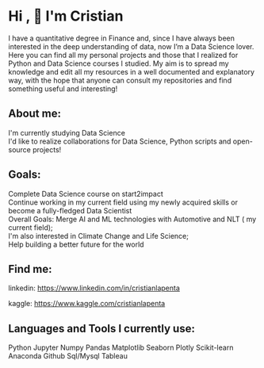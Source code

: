 # Hi , :clap: I'm Cristian

I have a  quantitative degree in Finance and, since I have always been interested in the deep understanding of data, now I’m a Data Science lover.
Here you can find all my personal projects and those that I realized for Python and Data Science courses I studied.
My aim is to spread my knowledge and edit all my resources in a well documented and explanatory way, with the hope that anyone can consult my repositories and find something useful and interesting!

## About me:
I'm currently studying Data Science <br>
I'd like to realize collaborations for Data Science, Python scripts and open-source projects!
## Goals:
Complete Data Science course on start2impact <br>
Continue working in my current field using my newly acquired skills or become a fully-fledged Data Scientist <br>
Overall Goals:
Merge AI and ML technologies with Automotive and NLT ( my current field);<br>
I'm also interested in Climate Change and Life Science;<br>
Help building a better future for the world<br>


##  Find me:

linkedin: https://www.linkedin.com/in/cristianlapenta

kaggle: https://www.kaggle.com/cristianlapenta

## Languages and Tools I currently use:

Python Jupyter Numpy Pandas Matplotlib Seaborn Plotly Scikit-learn Anaconda Github Sql/Mysql Tableau




